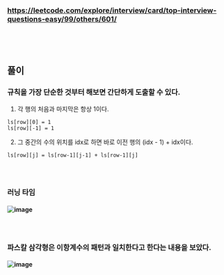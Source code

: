### https://leetcode.com/explore/interview/card/top-interview-questions-easy/99/others/601/
### <br/><br/>

## 풀이
### 규칙을 가장 단순한 것부터 해보면 간단하게 도출할 수 있다.
1. 각 행의 처음과 마지막은 항상 1이다.
```
ls[row][0] = 1
ls[row][-1] = 1
```
2. 그 중간의 수의 위치를 idx로 하면 바로 이전 행의 (idx - 1) + idx이다.
```
ls[row][j] = ls[row-1][j-1] + ls[row-1][j]
```
### <br/>

### 러닝 타임
#### ![image](https://github.com/user-attachments/assets/08b5a0a8-f358-4074-a80c-db7dfecca450)
### <br/>

### 파스칼 삼각형은 이항계수의 패턴과 일치한다고 한다는 내용을 보았다.
#### ![image](https://github.com/user-attachments/assets/27fd4144-eec5-418e-be24-b9786f5adbd5)
